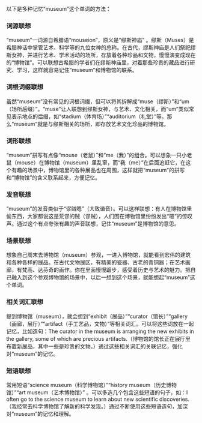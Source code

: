 以下是多种记忆“museum”这个单词的方法：

### 词源联想
“museum”一词源自希腊语“mouseion”，原义是“缪斯神庙” 。缪斯（Muses）是希腊神话中掌管艺术、科学等的九位女神的总称。在古代，缪斯神庙是人们祭祀缪斯女神，并进行艺术、学术活动的场所，存放着各种珍品和文物，慢慢演变成现在的“博物馆”。可以联想古希腊的学者们在缪斯神庙里，对着那些珍贵的藏品进行研究、学习，这样就容易记住“museum”和博物馆的联系。

### 词根词缀联想
虽然“museum”没有常见的词根词缀，但可以将其拆解成“muse（缪斯）”和“um（场所后缀）”。“muse”让人联想到缪斯女神，与艺术、文化相关，而“um”类似常见表示地点的后缀，如“stadium（体育场）”“auditorium（礼堂）”等。那么“museum”就是与缪斯相关的场所，即存放艺术文化珍品的博物馆。

### 词形联想
“museum”拼写有点像“mouse（老鼠）”和“me（我）”的组合。可以想象一只小老鼠（mouse）在博物馆（museum）里乱窜，而“我（me）”在后面追赶它，在这个有趣的场景中，博物馆里的各种展品也在周围，这样就把“museum”的拼写和“博物馆”的含义联系起来，方便记忆。

### 发音联想
“museum”的发音类似于“谬贼嗯”（大致谐音）。可以这样联想：有人在博物馆里偷东西，大家都说这是荒谬的贼（谬贼），人们围在博物馆里纷纷发出“嗯”的惊叹声。通过这个有点夸张有趣的声音联想，记住“museum”是博物馆的意思。

### 场景联想
想象自己周末去博物馆（museum）参观，一进入博物馆，就能看到宏伟的建筑和各种各样的展品。在古代文物展区，有精美的瓷器、古老的青铜器；在艺术画廊，有梵高、达芬奇的画作。你在里面慢慢踱步，感受着历史与艺术的魅力。把自己融入到这个参观博物馆的场景中，以后一想到这个场景，就能想起“museum”这个单词。

### 相关词汇联想
提到博物馆（museum），就会想到“exhibit（展品）”“curator（馆长）”“gallery（画廊，展厅）”“artifact（手工艺品，文物）”等相关词汇。可以将这些词放在一起记忆，比如造句：The curator in the museum is arranging the new exhibits in the gallery, some of which are precious artifacts.（博物馆的馆长正在展厅里布置新展品，其中一些是珍贵的文物。）通过这些相关词汇的关联记忆，强化对“museum”的记忆。

### 短语联想
常用短语“science museum（科学博物馆）”“history museum（历史博物馆）”“art museum（艺术博物馆）” 。可以多造几个包含这些短语的句子，如：I often go to the science museum to learn about new scientific discoveries.（我经常去科学博物馆了解新的科学发现。）通过不断使用这些短语造句，加深对“museum”的记忆和理解。 